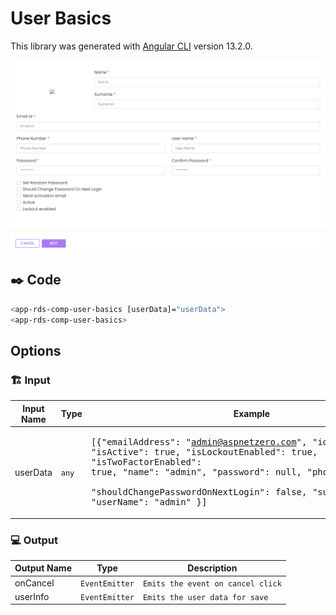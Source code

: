 # User Basics

This library was generated with [Angular CLI](https://github.com/angular/angular-cli) version 13.2.0.
<p align="left">
<img src="../../../../../assets/User-Basics.png" alt="User Basics"/>
<p/>

## ✒️ Code
```bash
<app-rds-comp-user-basics [userData]="userData">
<app-rds-comp-user-basics>
```

## Options
### 🏗️ Input
<!-- prettier-ignore -->
| Input Name                  | Type                             |Example| Description                                                                  |
| --------------------------- | -------------------------------- |------------| ---------------------------------------------------------------------------- |
| userData                | `any`                           |<pre>[{"emailAddress": "admin@aspnetzero.com", "id": 1, "isActive": true, "isLockoutEnabled": true,<br>"isTwoFactorEnabled": true, "name": "admin", "password": null, "phoneNumber": null, <br>"shouldChangePasswordOnNextLogin": false, "surname": "admin", "userName": "admin" }]</pre>|Specify the user data  |


### 💻 Output
| Output Name                 | Type          | Description                     |      
| --------------------------- | --------------|------------------|
| onCancel                 |  `EventEmitter`  | `Emits the event on cancel click`
| userInfo                 |  `EventEmitter`  | `Emits the user data for save`
